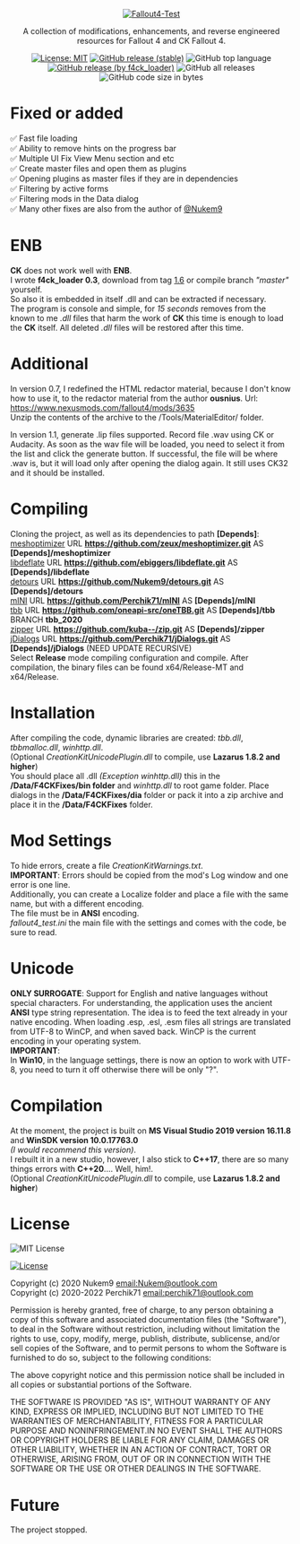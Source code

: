 <p align="center">
 <a href="https://ibb.co/nB88hv4"><img src="https://i.ibb.co/Lrhh4WB/Fallout4-Test.png" alt="Fallout4-Test" border="0"></a>  
</p>

<p align="center">
A collection of modifications, enhancements, and reverse engineered resources for Fallout 4 and CK Fallout 4.
</p>

<p align="center">
 <a href="https://github.com/Perchik71/Fallout4Test/blob/master/LICENSE"><img src="https://img.shields.io/badge/License-MIT-blue.svg" alt="License: MIT"></a>  
 <a href="https://github.com/Perchik71/Fallout4Test/releases/tag/1.8"><img alt="GitHub release (stable)" src="https://img.shields.io/github/v/release/Perchik71/Fallout4Test?color=cf8c18&label=stable"></a>  
 <img alt="GitHub top language" src="https://img.shields.io/github/languages/top/perchik71/Fallout4Test?color=ff">
 <a href="https://github.com/Perchik71/Fallout4Test/releases/download/1.6/f4ck_loader.7z"><img alt="GitHub release (by f4ck_loader)" src="https://img.shields.io/github/downloads/perchik71/Fallout4Test/1.6/total?color=49b5bc&label=f4ck_loader"></a>  
 <img alt="GitHub all releases" src="https://img.shields.io/github/downloads/perchik71/Fallout4Test/total">  
 <img alt="GitHub code size in bytes" src="https://img.shields.io/github/languages/code-size/Perchik71/FAllout4Test?color=a72e56">  
</p>

# Fixed or added
:white_check_mark: Fast file loading  
:white_check_mark: Ability to remove hints on the progress bar  
:white_check_mark: Multiple UI Fix View Menu section and etc  
:white_check_mark: Create master files and open them as plugins  
:white_check_mark: Opening plugins as master files if they are in dependencies  
:white_check_mark: Filtering by active forms  
:white_check_mark: Filtering mods in the Data dialog  
:white_check_mark: Many other fixes are also from the author of [@Nukem9](https://github.com/Nukem9)

# ENB
**CK** does not work well with **ENB**.  
I wrote **f4ck_loader 0.3**, download from tag [1.6](https://github.com/Perchik71/Fallout4Test/releases/tag/1.6) or compile branch *"master"* yourself.  
So also it is embedded in itself .dll and can be extracted if necessary.  
The program is console and simple, for *15 seconds* removes from the known to me *.dll* files that harm the work of **CK** this time is enough to load the **CK** itself.
All deleted *.dll* files will be restored after this time.

# Additional
In version 0.7, I redefined the HTML redactor material, because I don't know how to use it, to the redactor material from the author **ousnius**.
Url: https://www.nexusmods.com/fallout4/mods/3635  
Unzip the contents of the archive to the <root game>/Tools/MaterialEditor/ folder.

In version 1.1, generate .lip files supported. Record file .wav using CK or Audacity.
As soon as the wav file will be loaded, you need to select it from the list and click the generate button. 
If successful, the file will be where .wav is, but it will load only after opening the dialog again.
It still uses CK32 and it should be installed.

# Compiling
Cloning the project, as well as its dependencies to path **[Depends]**:  
[meshoptimizer](https://github.com/zeux/meshoptimizer.git) URL **https://github.com/zeux/meshoptimizer.git** AS **[Depends]/meshoptimizer**  
[libdeflate](https://github.com/ebiggers/libdeflate.git) URL **https://github.com/ebiggers/libdeflate.git** AS **[Depends]/libdeflate**  
[detours](https://github.com/Nukem9/detours.git) URL **https://github.com/Nukem9/detours.git** AS **[Depends]/detours**  
[mINI](https://github.com/Perchik71/mINI) URL **https://github.com/Perchik71/mINI** AS **[Depends]/mINI**  
[tbb](https://github.com/oneapi-src/oneTBB.git) URL **https://github.com/oneapi-src/oneTBB.git** AS **[Depends]/tbb** BRANCH **tbb_2020**  
[zipper](https://github.com/kuba--/zip.git) URL **https://github.com/kuba--/zip.git** AS **[Depends]/zipper**  
[jDialogs](https://github.com/Perchik71/jDialogs.git) URL **https://github.com/Perchik71/jDialogs.git** AS **[Depends]/jDialogs** (NEED UPDATE RECURSIVE)  
Select **Release** mode compiling configuration and compile. After compilation, the binary files can be found x64/Release-MT and x64/Release.  

# Installation
After compiling the code, dynamic libraries are created: *tbb.dll*, *tbbmalloc.dll*, *winhttp.dll*.  
(Optional *CreationKitUnicodePlugin.dll* to compile, use **Lazarus 1.8.2 and higher**)  
You should place all .dll *(Exception winhttp.dll)* this in the **/Data/F4CKFixes/bin folder** and *winhttp.dll* to root game folder.
Place dialogs in the **/Data/F4CKFixes/dia** folder or pack it into a zip archive and place it in the **/Data/F4CKFixes** folder.  

# Mod Settings
To hide errors, create a file *CreationKitWarnings.txt*.  
**IMPORTANT**: Errors should be copied from the mod's Log window and one error is one line.  
Additionally, you can create a Localize folder and place a file with the same name, but with a different encoding.  
The file must be in **ANSI** encoding.  
*fallout4_test.ini* the main file with the settings and comes with the code, be sure to read.

# Unicode
**ONLY SURROGATE**: Support for English and native languages without special characters.
For understanding, the application uses the ancient **ANSI** type string representation. The idea is to feed the text already in your native encoding. When loading .esp, .esl, .esm files all strings are translated from UTF-8 to WinCP, and when saved back. WinCP is the current encoding in your operating system.  
**IMPORTANT**:  
In **Win10**, in the language settings, there is now an option to work with UTF-8, you need to turn it off otherwise there will be only "?".

# Compilation
At the moment, the project is built on **MS Visual Studio 2019 version 16.11.8** and **WinSDK version 10.0.17763.0**   
*(I would recommend this version)*.  
I rebuilt it in a new studio, however, I also stick to **C++17**, there are so many things errors with **C++20**.... Well, him!.  
(Optional *CreationKitUnicodePlugin.dll* to compile, use **Lazarus 1.8.2 and higher**)

# License
![MIT License](https://camo.githubusercontent.com/20666e1b72ed1ea8f0a7c1d1e0ea35769a7c24f879ecc27ac16641b46f225a01/68747470733a2f2f6f70656e736f757263652e6f72672f74726164656d61726b732f6f70656e736f757263652f4f53492d417070726f7665642d4c6963656e73652d313030783133372e706e67)

[![License](http://img.shields.io/badge/license-MIT-green.svg)](https://github.com/Perchik71/Fallout4Test/blob/master/LICENSE)

Copyright (c) 2020 Nukem9 <email:Nukem@outlook.com>  
Copyright (c) 2020-2022 Perchik71 <email:perchik71@outlook.com>

Permission is hereby granted, free of charge, to any person obtaining a copy of this
software and associated documentation files (the "Software"), to deal in the Software
without restriction, including without limitation the rights to use, copy, modify, merge,
publish, distribute, sublicense, and/or sell copies of the Software, and to permit
persons to whom the Software is furnished to do so, subject to the following conditions:

The above copyright notice and this permission notice shall be included in all copies or
substantial portions of the Software.

THE SOFTWARE IS PROVIDED "AS IS", WITHOUT WARRANTY OF ANY KIND, EXPRESS OR IMPLIED,
INCLUDING BUT NOT LIMITED TO THE WARRANTIES OF MERCHANTABILITY, FITNESS FOR A PARTICULAR
PURPOSE AND NONINFRINGEMENT.IN NO EVENT SHALL THE AUTHORS OR COPYRIGHT HOLDERS BE LIABLE
FOR ANY CLAIM, DAMAGES OR OTHER LIABILITY, WHETHER IN AN ACTION OF CONTRACT, TORT OR
OTHERWISE, ARISING FROM, OUT OF OR IN CONNECTION WITH THE SOFTWARE OR THE USE OR OTHER
DEALINGS IN THE SOFTWARE.

# Future
The project stopped.
